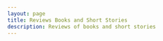 ```yaml
---
layout: page
title: Reviews Books and Short Stories
description: Reviews of books and short stories
---
```

